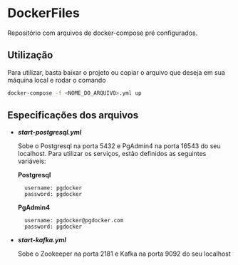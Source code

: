 # DockerFiles
Repositório com arquivos de docker-compose pré configurados.

## Utilização
Para utilizar, basta baixar o projeto ou copiar o arquivo que deseja em sua máquina local e rodar o comando 
```bash
docker-compose -f <NOME_DO_ARQUIVO>.yml up
```

## Especificações dos arquivos
- **_start-postgresql.yml_**

  Sobe o Postgresql na porta 5432 e PgAdmin4 na porta 16543 do seu localhost.
  Para utilizar os serviços, estão definidos as seguintes variáveis:

  **Postgresql**
  ```
    username: pgdocker
    password: pgdocker
  ```

  **PgAdmin4**
  ```
    username: pgdocker@pgdocker.com
    password: pgdocker
  ```

- **_start-kafka.yml_**

  Sobe o Zookeeper na porta 2181 e Kafka na porta 9092 do seu localhost

